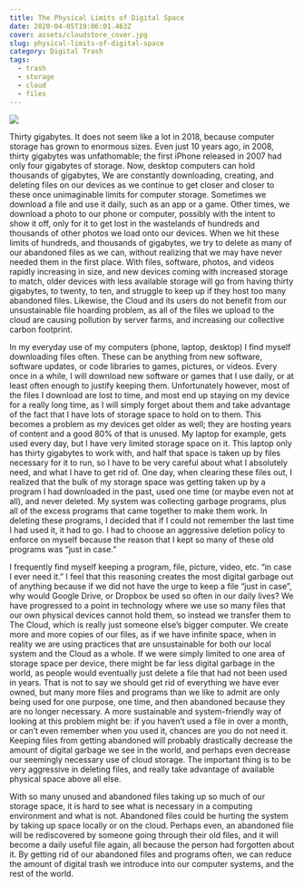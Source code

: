 ```yaml
---
title: The Physical Limits of Digital Space
date: 2020-04-05T19:06:01.463Z
cover: assets/cloudstore_cover.jpg
slug: physical-limits-of-digital-space
category: Digital Trash
tags:
  - trash
  - storage
  - cloud
  - files
---
```

<!--StartFragment-->

![](assets/cloudstore_cover.jpg)

Thirty gigabytes. It does not seem like a lot in 2018, because computer storage has grown to enormous sizes. Even just 10 years ago, in 2008, thirty gigabytes was unfathomable; the first iPhone released in 2007 had only four gigabytes of storage. Now, desktop computers can hold thousands of gigabytes, We are constantly downloading, creating, and deleting files on our devices as we continue to get closer and closer to these once unimaginable limits for computer storage. Sometimes we download a file and use it daily, such as an app or a game. Other times, we download a photo to our phone or computer, possibly with the intent to show it off, only for it to get lost in the wastelands of hundreds and thousands of other photos we load onto our devices. When we hit these limits of hundreds, and thousands of gigabytes, we try to delete as many of our abandoned files as we can, without realizing that we may have never needed them in the first place. With files, software, photos, and videos rapidly increasing in size, and new devices coming with increased storage to match, older devices with less available storage will go from having thirty gigabytes, to twenty, to ten, and struggle to keep up if they host too many abandoned files. Likewise, the Cloud and its users do not benefit from our unsustainable file hoarding problem, as all of the files we upload to the cloud are causing pollution by server farms, and increasing our collective carbon footprint.

In my everyday use of my computers (phone, laptop, desktop) I find myself downloading files often. These can be anything from new software, software updates, or code libraries to games, pictures, or videos. Every once in a while, I will download new software or games that I use daily, or at least often enough to justify keeping them. Unfortunately however, most of the files I download are lost to time, and most end up staying on my device for a really long time, as I will simply forget about them and take advantage of the fact that I have lots of storage space to hold on to them. This becomes a problem as my devices get older as well; they are hosting years of content and a good 80% of that is unused. My laptop for example, gets used every day, but I have very limited storage space on it. This laptop only has thirty gigabytes to work with, and half that space is taken up by files necessary for it to run, so I have to be very careful about what I absolutely need, and what I have to get rid of. One day, when clearing these files out, I realized that the bulk of my storage space was getting taken up by a program I had downloaded in the past, used one time (or maybe even not at all), and never deleted. My system was collecting garbage programs, plus all of the excess programs that came together to make them work. In deleting these programs, I decided that if I could not remember the last time I had used it, it had to go. I had to choose an aggressive deletion policy to enforce on myself because the reason that I kept so many of these old programs was “just in case.”

I frequently find myself keeping a program, file, picture, video, etc. “in case I ever need it.” I feel that this reasoning creates the most digital garbage out of anything because if we did not have the urge to keep a file “just in case”, why would Google Drive, or Dropbox be used so often in our daily lives? We have progressed to a point in technology where we use so many files that our own physical devices cannot hold them, so instead we transfer them to The Cloud, which is really just someone else’s bigger computer. We create more and more copies of our files, as if we have infinite space, when in reality we are using practices that are unsustainable for both our local system and the Cloud as a whole. If we were simply limited to one area of storage space per device, there might be far less digital garbage in the world, as people would eventually just delete a file that had not been used in years. That is not to say we should get rid of everything we have ever owned, but many more files and programs than we like to admit are only being used for one purpose, one time, and then abandoned because they are no longer necessary. A more sustainable and system-friendly way of looking at this problem might be: if you haven’t used a file in over a month, or can’t even remember when you used it, chances are you do not need it. Keeping files from getting abandoned will probably drastically decrease the amount of digital garbage we see in the world, and perhaps even decrease our seemingly necessary use of cloud storage. The important thing is to be very aggressive in deleting files, and really take advantage of available physical space above all else.

With so many unused and abandoned files taking up so much of our storage space, it is hard to see what is necessary in a computing environment and what is not. Abandoned files could be hurting the system by taking up space locally or on the cloud. Perhaps even, an abandoned file will be rediscovered by someone going through their old files, and it will become a daily useful file again, all because the person had forgotten about it. By getting rid of our abandoned files and programs often, we can reduce the amount of digital trash we introduce into our computer systems, and the rest of the world.

<!--EndFragment-->
